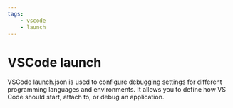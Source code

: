 ```yaml
---
tags:
    - vscode
    - launch
---
```


# VSCode launch
VSCode launch.json is used to configure debugging settings for different programming languages and environments. It allows you to define how VS Code should start, attach to, or debug an application.